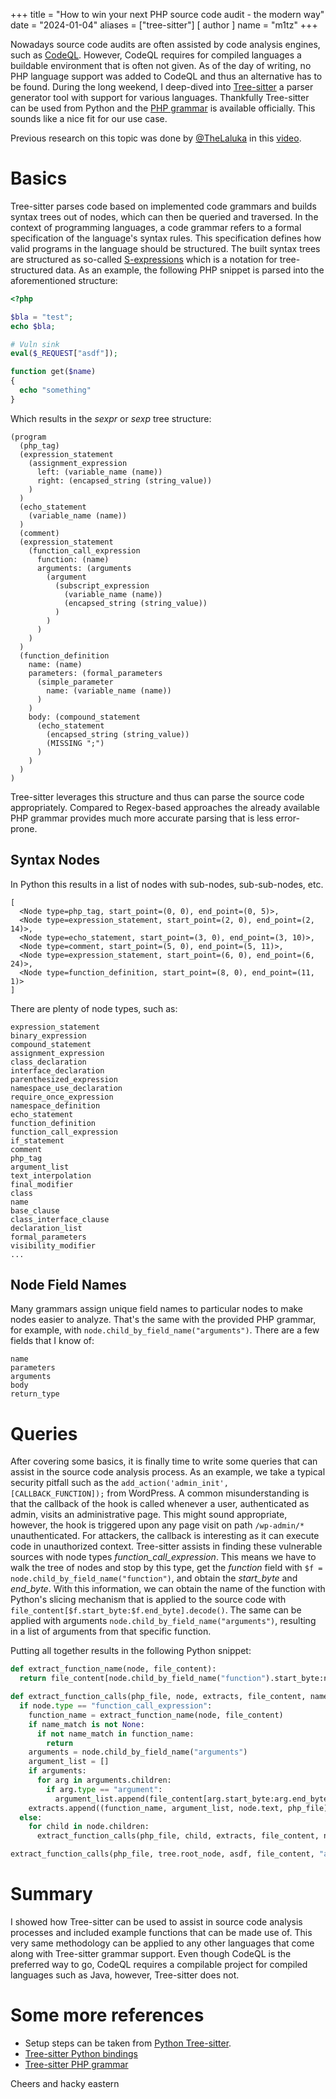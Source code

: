 +++
title = "How to win your next PHP source code audit - the modern way"
date = "2024-01-04"
aliases = ["tree-sitter"]
[ author ]
  name = "m1tz"
+++

Nowadays source code audits are often assisted by code analysis engines, such as [CodeQL](https://codeql.github.com/). However, CodeQL requires for compiled languages a buildable environment that is often not given. As of the day of writing, no PHP language support was added to CodeQL and thus an alternative has to be found.
During the long weekend, I deep-dived into [Tree-sitter](https://tree-sitter.github.io/) a parser generator tool with support for various languages. Thankfully Tree-sitter can be used from Python and the [PHP grammar](https://github.com/tree-sitter/tree-sitter-php) is available officially. This sounds like a nice fit for our use case.

Previous research on this topic was done by [@TheLaluka](https://twitter.com/TheLaluka) in this [video](https://www.youtube.com/watch?v=tlxP4HvzfFA).

# Basics
Tree-sitter parses code based on implemented code grammars and builds syntax trees out of nodes, which can then be queried and traversed. In the context of programming languages, a code grammar refers to a formal specification of the language's syntax rules. This specification defines how valid programs in the language should be structured. The built syntax trees are structured as so-called [S-expressions](https://en.wikipedia.org/wiki/S-expression) which is a notation for tree-structured data. As an example, the following PHP snippet is parsed into the aforementioned structure:

```php
<?php

$bla = "test";
echo $bla;

# Vuln sink
eval($_REQUEST["asdf"]);

function get($name)
{
  echo "something"
}

```

Which results in the *sexpr* or *sexp* tree structure:
```plaintext
(program
  (php_tag)
  (expression_statement
    (assignment_expression
      left: (variable_name (name))
      right: (encapsed_string (string_value))
    )
  )
  (echo_statement
    (variable_name (name))
  )
  (comment)
  (expression_statement
    (function_call_expression
      function: (name)
      arguments: (arguments
        (argument
          (subscript_expression
            (variable_name (name))
            (encapsed_string (string_value))
          )
        )
      )
    )
  )
  (function_definition
    name: (name)
    parameters: (formal_parameters
      (simple_parameter
        name: (variable_name (name))
      )
    )
    body: (compound_statement
      (echo_statement
        (encapsed_string (string_value))
        (MISSING ";")
      )
    )
  )
)
```
Tree-sitter leverages this structure and thus can parse the source code appropriately. Compared to Regex-based approaches the already available PHP grammar provides much more accurate parsing that is less error-prone.

## Syntax Nodes
In Python this results in a list of nodes with sub-nodes, sub-sub-nodes, etc.

```plaintext
[
  <Node type=php_tag, start_point=(0, 0), end_point=(0, 5)>,
  <Node type=expression_statement, start_point=(2, 0), end_point=(2, 14)>,
  <Node type=echo_statement, start_point=(3, 0), end_point=(3, 10)>,
  <Node type=comment, start_point=(5, 0), end_point=(5, 11)>,
  <Node type=expression_statement, start_point=(6, 0), end_point=(6, 24)>,
  <Node type=function_definition, start_point=(8, 0), end_point=(11, 1)>
]
```
There are plenty of node types, such as:
```plaintext
expression_statement
binary_expression
compound_statement
assignment_expression
class_declaration
interface_declaration
parenthesized_expression
namespace_use_declaration
require_once_expression
namespace_definition
echo_statement
function_definition
function_call_expression
if_statement
comment
php_tag
argument_list
text_interpolation
final_modifier
class
name
base_clause
class_interface_clause
declaration_list
formal_parameters
visibility_modifier
...
```

## Node Field Names
Many grammars assign unique field names to particular nodes to make nodes easier to analyze. That's the same with the provided PHP grammar, for example, with `node.child_by_field_name("arguments")`. There are a few fields that I know of:
```
name
parameters
arguments
body
return_type
```


# Queries
After covering some basics, it is finally time to write some queries that can assist in the source code analysis process. As an example, we take a typical security pitfall such as the `add_action('admin_init', [CALLBACK_FUNCTION]);` from WordPress. A common misunderstanding is that the callback of the hook is called whenever a user, authenticated as admin, visits an administrative page. This might sound appropriate, however, the hook is triggered upon any page visit on path `/wp-admin/*` unauthenticated. For attackers, the callback is interesting as it can execute code in unauthorized context.
Tree-sitter assists in finding these vulnerable sources with node types *function_call_expression*. This means we have to walk the tree of nodes and stop by this type, get the *function* field with `$f = node.child_by_field_name("function")`, and obtain the *start_byte* and *end_byte*. With this information, we can obtain the name of the function with Python's slicing mechanism that is applied to the source code with `file_content[$f.start_byte:$f.end_byte].decode()`. The same can be applied with arguments `node.child_by_field_name("arguments")`, resulting in a list of arguments from that specific function.

Putting all together results in the following Python snippet:

```python
def extract_function_name(node, file_content):
  return file_content[node.child_by_field_name("function").start_byte:node.child_by_field_name("function").end_byte].decode()

def extract_function_calls(php_file, node, extracts, file_content, name_match=None):
  if node.type == "function_call_expression":
    function_name = extract_function_name(node, file_content)
    if name_match is not None:
      if not name_match in function_name:
        return
    arguments = node.child_by_field_name("arguments")
    argument_list = []
    if arguments:
      for arg in arguments.children:
        if arg.type == "argument":
          argument_list.append(file_content[arg.start_byte:arg.end_byte].decode())
    extracts.append((function_name, argument_list, node.text, php_file))
  else:
    for child in node.children:
      extract_function_calls(php_file, child, extracts, file_content, name_match)

extract_function_calls(php_file, tree.root_node, asdf, file_content, "add_action")
```


# Summary
I showed how Tree-sitter can be used to assist in source code analysis processes and included example functions that can be made use of. This very same methodology can be applied to any other languages that come along with Tree-sitter grammar support. Even though CodeQL is the preferred way to go, CodeQL requires a compilable project for compiled languages such as Java, however, Tree-sitter does not.

# Some more references
- Setup steps can be taken from [Python Tree-sitter](https://github.com/tree-sitter/py-tree-sitter).
- [Tree-sitter Python bindings](https://github.com/tree-sitter/py-tree-sitter)
- [Tree-sitter PHP grammar](https://github.com/tree-sitter/tree-sitter-php)


Cheers and hacky eastern